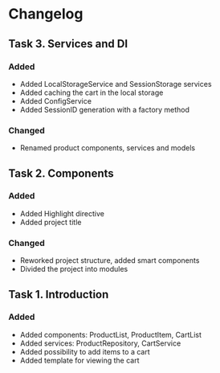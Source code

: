 # Changelog

## Task 3. Services and DI
### Added
* Added LocalStorageService and SessionStorage services
* Added caching the cart in the local storage
* Added ConfigService
* Added SessionID generation with a factory method

### Changed
* Renamed product components, services and models

## Task 2. Components
### Added
* Added Highlight directive
* Added project title

### Changed
* Reworked project structure, added smart components
* Divided the project into modules

## Task 1. Introduction
### Added
* Added components: ProductList, ProductItem, CartList
* Added services: ProductRepository, CartService
* Added possibility to add items to a cart 
* Added template for viewing the cart
